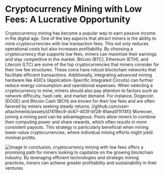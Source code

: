 # Cryptocurrency Mining with Low Fees: A Lucrative Opportunity
Cryptocurrency mining has become a popular way to earn passive income in the digital age. One of the key aspects that attract miners is the ability to mine cryptocurrencies with low transaction fees. This not only reduces operational costs but also increases profitability. By choosing a cryptocurrency that supports low fees, miners can maximize their earnings and stay competitive in the market.
Bitcoin (BTC), Ethereum (ETH), and Litecoin (LTC) are some of the top cryptocurrencies that miners consider for their low fee structures. These coins have robust blockchain networks that facilitate efficient transactions. Additionally, integrating advanced mining hardware like ASICs (Application-Specific Integrated Circuits) can further reduce energy consumption and operational expenses. 
When selecting a cryptocurrency to mine, miners should also pay attention to factors such as network difficulty, hash rate, and market demand. For instance, Dogecoin (DOGE) and Bitcoin Cash (BCH) are known for their low fees and are often favored by miners seeking steady returns. 
 //github.com/user-attachments/assets/d7419ec9-dc67-403f-bf28-8faea5f1f74f))
Moreover, joining a mining pool can be advantageous. Pools allow miners to combine their computing power and share rewards, which often results in more consistent payouts. This strategy is particularly beneficial when mining lower-value cryptocurrencies, where individual mining efforts might yield minimal profits. 

![Image](https://github.com/user-attachments/assets/4a25d116-2220-4385-b08e-f287af8fcbc4)
In conclusion, cryptocurrency mining with low fees offers a promising path for miners looking to capitalize on the growing blockchain industry. By leveraging efficient technologies and strategic mining practices, miners can achieve greater profitability and sustainability in their ventures.
